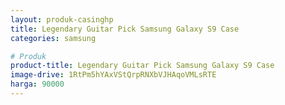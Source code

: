 ```yaml
---
layout: produk-casinghp
title: Legendary Guitar Pick Samsung Galaxy S9 Case
categories: samsung

# Produk
product-title: Legendary Guitar Pick Samsung Galaxy S9 Case
image-drive: 1RtPm5hYAxVStQrpRNXbVJHAqoVMLsRTE
harga: 90000
---
```


